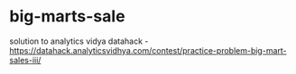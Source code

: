 # big-marts-sale
solution to analytics vidya datahack  -  https://datahack.analyticsvidhya.com/contest/practice-problem-big-mart-sales-iii/
